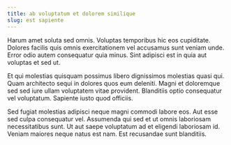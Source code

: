 ```yaml
---
title: ab voluptatum et dolorem similique
slug: est sapiente
---
```


Harum amet soluta sed omnis. Voluptas temporibus hic eos cupiditate. Dolores facilis quis omnis exercitationem vel accusamus sunt veniam unde. Error odio autem consequatur quia minus. Sint adipisci est in quia aut voluptas et sed ut.

Et qui molestias quisquam possimus libero dignissimos molestias quasi qui. Quam architecto sequi in dolores quos eum deleniti. Magni et doloremque sed sed iure ullam voluptatem vitae provident. Blanditiis optio consequatur vel voluptatum. Sapiente iusto quod officiis.

Sed fugiat molestias adipisci neque magni commodi labore eos. Aut esse sed culpa consequatur vel. Assumenda qui sed et ut omnis laboriosam necessitatibus sunt. Ut aut saepe voluptatum ad et eligendi laboriosam id. Veniam maiores neque natus est nam. Est recusandae sunt blanditiis.
